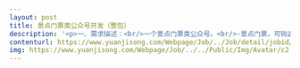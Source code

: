 ```yaml
---                
layout: post       
title: 景点门票类公众号开发（整包）           
description: '<p>一、需求描述：<br/>一个景点门票类公众号。<br/>-景点门票，可钩选多买，详情，查看。<br/>-预定车位（停车场预订和帮忙找车位，散人提供的车位）<br/>-wifi连接，车票预订，商家导航，平台客服、接送服务，优惠卷发放专区，商品评论加好评<br/> <br/>二、合作方式：<br/>项目制，远程开发，包括ui整包，UI时间看具体需求，开发时间30-40天，总费用28000。</p>'     
contenturl: https://www.yuanjisong.com/Webpage/Job/../Job/detail/jobid/101486      
img: https://www.yuanjisong.com/Webpage/Job/../../Public/Img/Avatar/c2.jpg             
---                 
```

